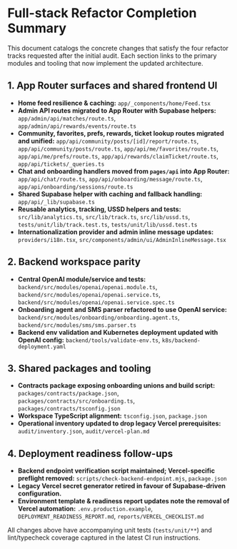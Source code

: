 # Full-stack Refactor Completion Summary

This document catalogs the concrete changes that satisfy the four refactor tracks requested after the initial audit. Each section links to the primary modules and tooling that now implement the updated architecture.

## 1. App Router surfaces and shared frontend UI
- **Home feed resilience & caching:** `app/_components/home/Feed.tsx`
- **Admin API routes migrated to App Router with Supabase helpers:** `app/admin/api/matches/route.ts`, `app/admin/api/rewards/events/route.ts`
- **Community, favorites, prefs, rewards, ticket lookup routes migrated and unified:** `app/api/community/posts/[id]/report/route.ts`, `app/api/community/posts/route.ts`, `app/api/me/favorites/route.ts`, `app/api/me/prefs/route.ts`, `app/api/rewards/claimTicket/route.ts`, `app/api/tickets/_queries.ts`
- **Chat and onboarding handlers moved from `pages/api` into App Router:** `app/api/chat/route.ts`, `app/api/onboarding/message/route.ts`, `app/api/onboarding/sessions/route.ts`
- **Shared Supabase helper with caching and fallback handling:** `app/api/_lib/supabase.ts`
- **Reusable analytics, tracking, USSD helpers and tests:** `src/lib/analytics.ts`, `src/lib/track.ts`, `src/lib/ussd.ts`, `tests/unit/lib/track.test.ts`, `tests/unit/lib/ussd.test.ts`
- **Internationalization provider and admin inline message updates:** `providers/i18n.tsx`, `src/components/admin/ui/AdminInlineMessage.tsx`

## 2. Backend workspace parity
- **Central OpenAI module/service and tests:** `backend/src/modules/openai/openai.module.ts`, `backend/src/modules/openai/openai.service.ts`, `backend/src/modules/openai/openai.service.spec.ts`
- **Onboarding agent and SMS parser refactored to use OpenAI service:** `backend/src/modules/onboarding/onboarding.agent.ts`, `backend/src/modules/sms/sms.parser.ts`
- **Backend env validation and Kubernetes deployment updated with OpenAI config:** `backend/tools/validate-env.ts`, `k8s/backend-deployment.yaml`

## 3. Shared packages and tooling
- **Contracts package exposing onboarding unions and build script:** `packages/contracts/package.json`, `packages/contracts/src/onboarding.ts`, `packages/contracts/tsconfig.json`
- **Workspace TypeScript alignment:** `tsconfig.json`, `package.json`
- **Operational inventory updated to drop legacy Vercel prerequisites:** `audit/inventory.json`, `audit/vercel-plan.md`

## 4. Deployment readiness follow-ups
- **Backend endpoint verification script maintained; Vercel-specific preflight removed:** `scripts/check-backend-endpoint.mjs`, `package.json`
- **Legacy Vercel secret generator retired in favour of Supabase-driven configuration.**
- **Environment template & readiness report updates note the removal of Vercel automation:** `.env.production.example`, `DEPLOYMENT_READINESS_REPORT.md`, `reports/VERCEL_CHECKLIST.md`

All changes above have accompanying unit tests (`tests/unit/**`) and lint/typecheck coverage captured in the latest CI run instructions.
